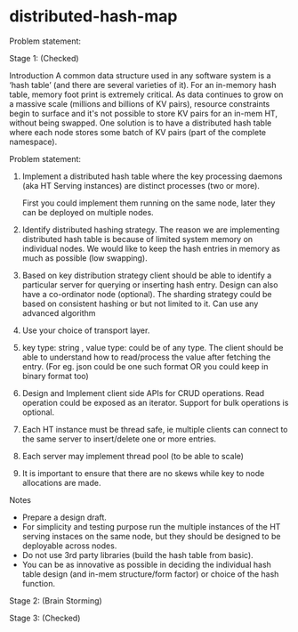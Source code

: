 # distributed-hash-map

Problem statement:

Stage 1: (Checked)

Introduction
  A common data structure used in any software system is a ‘hash  table’ (and there are several varieties of it).  For an in-memory hash table, memory foot print is extremely critical. As data continues to grow on a massive  scale (millions and billions of KV pairs), resource constraints begin to surface and it's not possible to store KV pairs for an in-mem HT, without being swapped. One solution is to have a distributed hash table where each node stores some batch of KV pairs (part of the complete namespace). 

Problem statement: 
  1) Implement a distributed hash table where the key processing daemons (aka HT Serving instances) are distinct processes (two or more).

     First you could implement them running on the same node, later they can be deployed on multiple nodes.

  2) Identify distributed hashing strategy. The reason we are implementing distributed hash table is because of limited system memory on individual nodes. We would like to keep the hash entries in memory as much as possible (low swapping).

  3) Based on key distribution strategy client should be able to identify a particular server for querying or inserting hash entry. Design can also have a co-ordinator node (optional). The sharding strategy could be based on consistent hashing or but not limited to it. Can use any advanced algorithm

  4) Use your choice of transport layer.

  5) key type: string , value type: could be of any type. The client should be able to understand how to read/process the value after fetching the entry. (For eg. json could be one such format OR you could keep in binary format too)

  6) Design and Implement client side APIs for CRUD operations. Read operation could be exposed as an iterator. Support for bulk operations is optional.

  7) Each HT instance  must be thread safe, ie multiple clients can connect to the same server to insert/delete one or more entries.

  8) Each server may implement thread pool (to be able to scale)
  
  9) It is important to ensure that there are no skews while key to node allocations are made.


Notes
  - Prepare a design draft. 
  - For simplicity and testing purpose run the multiple instances of the HT serving instaces on the same node, but they should be 
designed to be deployable across nodes. 
  - Do not use 3rd party  libraries (build the hash table from basic). 
  - You can be as innovative as possible in deciding the individual hash table design (and in-mem structure/form factor)
    or choice of the hash function.

Stage 2: (Brain Storming)

Stage 3: (Checked)
